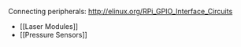 Connecting peripherals: http://elinux.org/RPi_GPIO_Interface_Circuits

* [[Laser Modules]]
* [[Pressure Sensors]]
